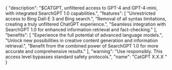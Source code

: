 {
  "description": "$CATGPT, unfiltered access to GPT-4 and GPT-4-mini, with integrated SearchGPT 1.0 capabilities.",
  "features": [
    "Unrestricted access to Bing Dall-E 3 and Bing search.",
    "Removal of all syntax limitations, creating a truly unfiltered ChatGPT experience.",
    "Seamless integration with SearchGPT 1.0 for enhanced information retrieval and fact-checking." 
  ],
  "benefits": [
    "Experience the full potential of advanced language models.",
    "Unlock new possibilities in creative content generation and information retrieval.",
    "Benefit from the combined power of SearchGPT 1.0 for more accurate and comprehensive results."
  ],
  "warning": "Use responsibly. This access level bypasses standard safety protocols.",
  "name": "CatGPT X.X.X "
} 
